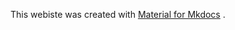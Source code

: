 This webiste was created with [Material for Mkdocs](https://squidfunk.github.io/mkdocs-material/) .
